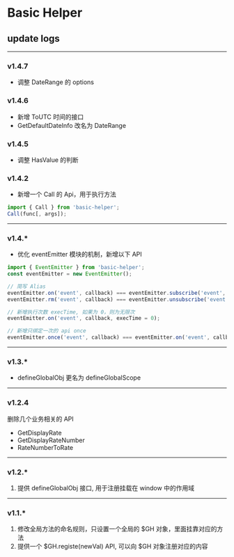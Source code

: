 # Basic Helper

## update logs

---------

### v1.4.7

- 调整 DateRange 的 options

### v1.4.6

- 新增 ToUTC 时间的接口
- GetDefaultDateInfo 改名为 DateRange

### v1.4.5

- 调整 HasValue 的判断

### v1.4.2

- 新增一个 Call 的 Api，用于执行方法

```js
import { Call } from 'basic-helper';
Call(func[, args]);
```

---------

### v1.4.*

- 优化 eventEmitter 模块的机制，新增以下 API

```js
import { EventEmitter } from 'basic-helper';
const eventEmitter = new EventEmitter();

// 简写 Alias
eventEmitter.on('event', callback) === eventEmitter.subscribe('event', callback)
eventEmitter.rm('event', callback) === eventEmitter.unsubscribe('event', callback)

// 新增执行次数 execTime, 如果为 0，则为无限次
eventEmitter.on('event', callback, execTime = 0);

// 新增只绑定一次的 api once
eventEmitter.once('event', callback) === eventEmitter.on('event', callback, execTime = 1) === eventEmitter.subscribe('event', callback, 1)
```

---------

### v1.3.*

- defineGlobalObj 更名为 defineGlobalScope

---------

### v1.2.4

删除几个业务相关的 API

- GetDisplayRate
- GetDisplayRateNumber
- RateNumberToRate

---------

### v1.2.*

1. 提供 defineGlobalObj 接口, 用于注册挂载在 window 中的作用域

---------

### v1.1.*

1. 修改全局方法的命名规则，只设置一个全局的 $GH 对象，里面挂靠对应的方法
2. 提供一个 $GH.registe(newVal) API, 可以向 $GH 对象注册对应的内容
